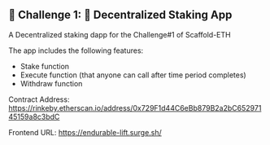## 🚩 Challenge 1: 🥩 Decentralized Staking App

A Decentralized staking dapp for the Challenge#1 of Scaffold-ETH

The app includes the following features:

* Stake function
* Execute function (that anyone can call after time period completes)
* Withdraw function

Contract Address: https://rinkeby.etherscan.io/address/0x729F1d44C6eBb879B2a2bC65297145159a8c3bdC

Frontend URL: https://endurable-lift.surge.sh/
